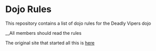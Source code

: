 Dojo Rules
==========

This repository contains a list of dojo rules for the Deadly Vipers dojo

__All members should read the rules

The original site that started all this is [here](https://github.com/deadlyvipers)
